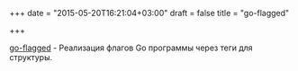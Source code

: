 +++
date = "2015-05-20T16:21:04+03:00"
draft = false
title = "go-flagged"

+++

<p><a href="https://github.com/Urban4M/go-flagged">go-flagged</a>&nbsp;- Реализация флагов Go программы через теги для структуры.</p>

